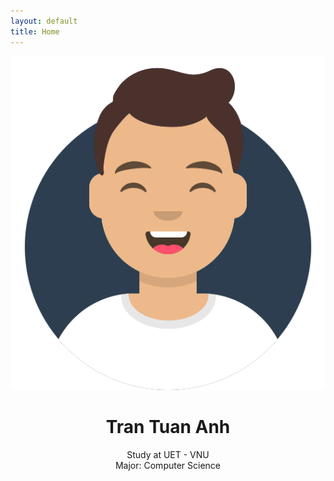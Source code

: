 ```yaml
---
layout: default
title: Home
---
```


<header class="masthead bg-primary text-white text-center">
    <div class="container d-flex align-items-center flex-column">
        <!-- Masthead Avatar Image-->
        <img class="masthead-avatar mb-5" src="/assets/avatar.svg" alt="" />
        <!-- Masthead Heading-->
        <h1 class="masthead-heading mb-4">Tran Tuan Anh</h1>
        <!-- Icon Divider-->
        <div class="">
            <div class="mb-3"><i class="fas fa-star"></i></div>
            <div class="masthead-subheading">Study at UET - VNU</div>
            <div class="masthead-subheading">Major: Computer Science</div>
        </div>
    </div>
</header>